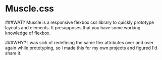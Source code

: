 # Muscle.css

###WAT?
Muscle is a responsive flexbox css library to quickly 
prototype layouts and elements. It presupposes that you 
have some working knowledge of flexbox.



###WHY?
I was sick of redefining the same flex attributes
over and over again while prototyping, so I made this 
for my own projects and figured I'd share it.

